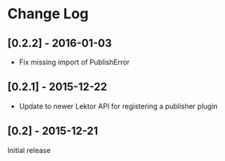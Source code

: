 # Change Log

## [0.2.2] - 2016-01-03
- Fix missing import of PublishError

## [0.2.1] - 2015-12-22
- Update to newer Lektor API for registering a publisher plugin

## [0.2] - 2015-12-21
Initial release
